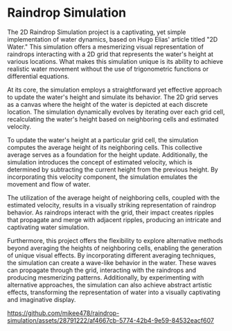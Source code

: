 # Raindrop Simulation

The 2D Raindrop Simulation project is a captivating, yet simple implementation of water dynamics, based on Hugo Elias' article titled "2D Water." This simulation offers a mesmerizing visual representation of raindrops interacting with a 2D grid that represents the water's height at various locations. What makes this simulation unique is its ability to achieve realistic water movement without the use of trigonometric functions or differential equations.

At its core, the simulation employs a straightforward yet effective approach to update the water's height and simulate its behavior. The 2D grid serves as a canvas where the height of the water is depicted at each discrete location. The simulation dynamically evolves by iterating over each grid cell, recalculating the water's height based on neighboring cells and estimated velocity.

To update the water's height at a particular grid cell, the simulation computes the average height of its neighboring cells. This collective average serves as a foundation for the height update. Additionally, the simulation introduces the concept of estimated velocity, which is determined by subtracting the current height from the previous height. By incorporating this velocity component, the simulation emulates the movement and flow of water.

The utilization of the average height of neighboring cells, coupled with the estimated velocity, results in a visually striking representation of raindrop behavior. As raindrops interact with the grid, their impact creates ripples that propagate and merge with adjacent ripples, producing an intricate and captivating water simulation.

Furthermore, this project offers the flexibility to explore alternative methods beyond averaging the heights of neighboring cells, enabling the generation of unique visual effects. By incorporating different averaging techniques, the simulation can create a wave-like behavior in the water. These waves can propagate through the grid, interacting with the raindrops and producing mesmerizing patterns. Additionally, by experimenting with alternative approaches, the simulation can also achieve abstract artistic effects, transforming the representation of water into a visually captivating and imaginative display.

https://github.com/mikee478/raindrop-simulation/assets/28791222/af4667cb-5774-42b4-9e59-84532eacf607
